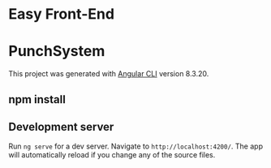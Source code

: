 # Easy Front-End

# PunchSystem

This project was generated with [Angular CLI](https://github.com/angular/angular-cli) version 8.3.20.

## npm install

## Development server

Run `ng serve` for a dev server. Navigate to `http://localhost:4200/`. The app will automatically reload if you change any of the source files.
